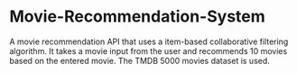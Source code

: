 # Movie-Recommendation-System

A movie recommendation API that uses a item-based collaborative filtering algorithm. It takes a movie input from the user and recommends 10 movies based on the entered movie. 
The TMDB 5000 movies dataset is used.
